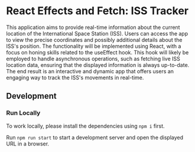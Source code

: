 # React Effects and Fetch: ISS Tracker

This application aims to provide real-time information about the current location of the International Space Station (ISS). Users can access the app to view the precise coordinates and possibly additional details about the ISS's position. The functionality will be implemented using React, with a focus on honing skills related to the useEffect hook. This hook will likely be employed to handle asynchronous operations, such as fetching live ISS location data, ensuring that the displayed information is always up-to-date. The end result is an interactive and dynamic app that offers users an engaging way to track the ISS's movements in real-time.

## Development

### Run Locally

To work locally, please install the dependencies using `npm i` first.

Run `npm run start` to start a development server and open the displayed URL in a browser.
